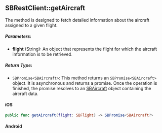 ## SBRestClient::getAircraft

The method is designed to fetch detailed information about the aircraft assigned to a given flight. 

##### Parameters:

* **flight** (String): An object that represents the flight for which the aircraft information is to be retrieved.

##### Return Type:

* ```SBPromise<SBAircraft>```: This method returns an ```SBPromise<SBAircraft>``` object. It is asynchronous and returns a promise. Once the operation is finished, the promise resolves to an [SBAircraft](object-model/sbaircraft.md) object containing the aircraft data.

<!-- tabs:start -->

#### **iOS**

```swift
public func getAircraft(flight: SBFlight) -> SBPromise<SBAircraft?>
```

#### **Android**

```kotlin
```

<!-- tabs:end -->